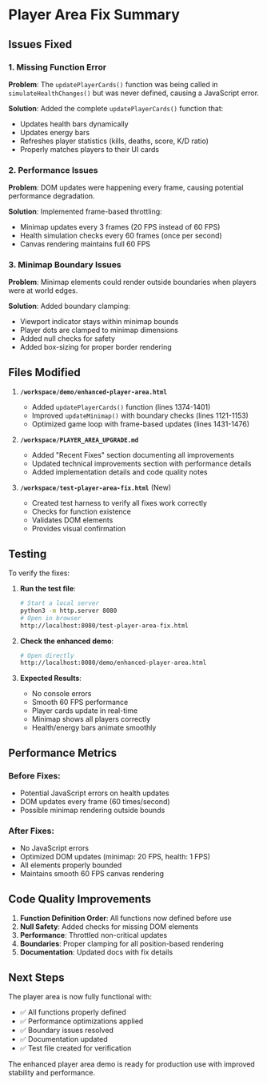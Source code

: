 # Player Area Fix Summary

## Issues Fixed

### 1. Missing Function Error
**Problem**: The `updatePlayerCards()` function was being called in `simulateHealthChanges()` but was never defined, causing a JavaScript error.

**Solution**: Added the complete `updatePlayerCards()` function that:
- Updates health bars dynamically
- Updates energy bars
- Refreshes player statistics (kills, deaths, score, K/D ratio)
- Properly matches players to their UI cards

### 2. Performance Issues
**Problem**: DOM updates were happening every frame, causing potential performance degradation.

**Solution**: Implemented frame-based throttling:
- Minimap updates every 3 frames (20 FPS instead of 60 FPS)
- Health simulation checks every 60 frames (once per second)
- Canvas rendering maintains full 60 FPS

### 3. Minimap Boundary Issues
**Problem**: Minimap elements could render outside boundaries when players were at world edges.

**Solution**: Added boundary clamping:
- Viewport indicator stays within minimap bounds
- Player dots are clamped to minimap dimensions
- Added null checks for safety
- Added box-sizing for proper border rendering

## Files Modified

1. **`/workspace/demo/enhanced-player-area.html`**
   - Added `updatePlayerCards()` function (lines 1374-1401)
   - Improved `updateMinimap()` with boundary checks (lines 1121-1153)
   - Optimized game loop with frame-based updates (lines 1431-1476)

2. **`/workspace/PLAYER_AREA_UPGRADE.md`**
   - Added "Recent Fixes" section documenting all improvements
   - Updated technical improvements section with performance details
   - Added implementation details and code quality notes

3. **`/workspace/test-player-area-fix.html`** (New)
   - Created test harness to verify all fixes work correctly
   - Checks for function existence
   - Validates DOM elements
   - Provides visual confirmation

## Testing

To verify the fixes:

1. **Run the test file**:
   ```bash
   # Start a local server
   python3 -m http.server 8080
   # Open in browser
   http://localhost:8080/test-player-area-fix.html
   ```

2. **Check the enhanced demo**:
   ```bash
   # Open directly
   http://localhost:8080/demo/enhanced-player-area.html
   ```

3. **Expected Results**:
   - No console errors
   - Smooth 60 FPS performance
   - Player cards update in real-time
   - Minimap shows all players correctly
   - Health/energy bars animate smoothly

## Performance Metrics

### Before Fixes:
- Potential JavaScript errors on health updates
- DOM updates every frame (60 times/second)
- Possible minimap rendering outside bounds

### After Fixes:
- No JavaScript errors
- Optimized DOM updates (minimap: 20 FPS, health: 1 FPS)
- All elements properly bounded
- Maintains smooth 60 FPS canvas rendering

## Code Quality Improvements

1. **Function Definition Order**: All functions now defined before use
2. **Null Safety**: Added checks for missing DOM elements
3. **Performance**: Throttled non-critical updates
4. **Boundaries**: Proper clamping for all position-based rendering
5. **Documentation**: Updated docs with fix details

## Next Steps

The player area is now fully functional with:
- ✅ All functions properly defined
- ✅ Performance optimizations applied
- ✅ Boundary issues resolved
- ✅ Documentation updated
- ✅ Test file created for verification

The enhanced player area demo is ready for production use with improved stability and performance.